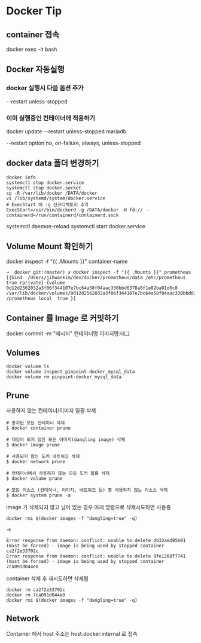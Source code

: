 # Docker Tip

## container 접속
docker exec -it <container> bash

## Docker 자동실행
### docker 실행시 다음 옵션 추가
--restart unless-stopped

### 이미 실행중인 컨테이너에 적용하기
docker update --restart unless-stopped mariadb

--restart option
no, on-failure, always, unless-stopped


##  docker data 폴더 변경하기
```
docker info
systemctl stop docker.service
systemctl stop docker.socket
cp -R /var/lib/docker /DATA/docker
vi /lib/systemd/system/docker.service
# ExecStart 에 -g 신규디렉토리 추가
ExecStart=/usr/bin/dockerd -g /DATA/docker -H fd:// --containerd=/run/containerd/containerd.sock
```


systemctl daemon-reload
systemctl start docker.service

##  Volume Mount 확인하기
docker inspect -f "{{ .Mounts }}" container-name
```text
➜  docker git:(master) ✗ docker inspect -f "{{ .Mounts }}" prometheus
[{bind  /Users/jihwankim/dev/docker/prometheus/data /etc/prometheus   true rprivate} {volume 0d12d2562032a3f06f344107e7bc64a58f04aac330bbd6378a8f1e82ba91d0c8 /var/lib/docker/volumes/0d12d2562032a3f06f344107e7bc64a58f04aac330bbd6378a8f1e82ba91d0c8/_data /prometheus local  true }]

```

##  Container 를 Image 로 커밋하기
docker commit -m "메시지" 컨테이너명 이미지명:태그


##  Volumes
```text
docker volume ls
docker volume inspect pinpoint-docker_mysql_data
docker volume rm pinpoint-docker_mysql_data

```

## Prune
사용하지 않는 컨테이너/이미지 일괄 삭제
```text
# 중지된 모든 컨테이너 삭제
$ docker container prune

# 태깅이 되지 않은 모든 이미지(dangling image) 삭제
$ docker image prune

# 사용되지 않는 도커 네트워크 삭제
$ docker network prune

# 컨테이너에서 사용하지 않는 모든 도커 볼륨 삭제
$ docker volume prune

# 모든 리소스 (컨테이너, 이미지, 네트워크 등) 중 사용하지 않는 리소스 삭제
$ docker system prune -a
```
image 가 삭제되지 않고 남아 있는 경우 아래 명령으로 삭제시도하면 사용중
```text
docker rmi $(docker images -f "dangling=true" -q)
```
->
```shell
Error response from daemon: conflict: unable to delete db32aed95b01 (must be forced) - image is being used by stopped container ca2f2e33702c
Error response from daemon: conflict: unable to delete 8fe1268f7741 (must be forced) - image is being used by stopped container 7ca091d044e0
```
container 삭제 후 재시도하면 삭제됨
```
docker rm ca2f2e33702c
docker rm 7ca091d044e0
docker rmi $(docker images -f "dangling=true" -q)
```

## Network
Container 에서 host 주소는 host.docker.internal 로 접속

